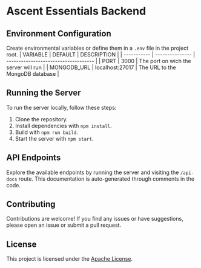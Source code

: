 # Ascent Essentials Backend

## Environment Configuration
Create environmental variables or define them in a `.env` file in the project root.
| VARIABLE    | DEFAULT         | DESCRIPTION                          |
| ----------- | --------------- | ------------------------------------ |
| PORT        | 3000            | The port on wich the server will run |
| MONGODB_URL | localhost:27017 | The URL to the MongoDB database      |


## Running the Server
To run the server locally, follow these steps:
1. Clone the repository.
2. Install dependencies with `npm install`.
3. Build with `npm run build`.
4. Start the server with `npm start`.

## API Endpoints
Explore the available endpoints by running the server and visiting the `/api-docs` route.
This documentation is auto-generated through comments in the code.

## Contributing
Contributions are welcome! If you find any issues or have suggestions, please open an issue or submit a pull request.

## License
This project is licensed under the [Apache License](LICENSE).
